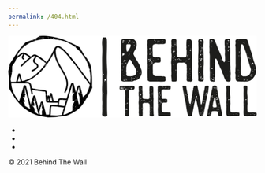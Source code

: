 ```yaml
---
permalink: /404.html
---
```

<!doctype html>
<html lang="en">
<head>
  <meta charset="utf-8">
  <title>Behind The Wall</title>
  <link rel="stylesheet" href="404.css">
  <link rel="stylesheet" href="https://cdnjs.cloudflare.com/ajax/libs/font-awesome/5.15.1/css/all.min.css">
</head>
<body>
  <div>
    <img class="behind-the-wall" src="404/assets/logo.svg" style="width:600px" />
</div>
<!-- <div class="copyright">Something big is coming</div> -->
<div class="hover-effect4">
	<ul>
		<li><a href="https://www.youtube.com/channel/UClKiLfRtr7JED8NnvkV-iCA" title="Youtube"><i class="fab fa-youtube"></i></a></li>
		<li><a href="https://www.instagram.com/behindthewallclimbing" title="Instagram"><i class="fab fa-instagram"></i></a></li>
		<li><a href="https://www.patreon.com/behindthewallclimbing" title="Patreon"><i class="fab fa-patreon"></i></a></li>
	</ul>
</div>
<div class="copyright">&copy; 2021 Behind The Wall</div>
</body>
</html>
